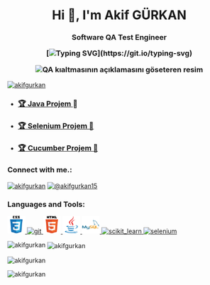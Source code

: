 <h1 align="center">Hi 👋, I'm Akif GÜRKAN</h1>    
 <h3 align="center">Software QA Test Engineer <br>


[![Typing SVG](https://readme-typing-svg.herokuapp.com?font=comfortaa&color=01eaea&size=24&width=500&lines=Herkese+Merhaba+Ben+Akif+GÜRKAN+👋;Software+QA+Test+Engineer;SoftWare+Test+Automation+Engineer;)](https://git.io/typing-svg)



 
 <picture>
  <source media="(prefers-color-scheme: dark)" srcset="https://media.licdn.com/dms/image/D4D16AQH8z51_Zqw_mg/profile-displaybackgroundimage-shrink_350_1400/0/1682370219817?e=1695254400&v=beta&t=X4coL1X-It7UahI-yL5vFdCrH_LZpoCu0P2XFVa-7fI">
  <source media="(prefers-color-scheme: light)" srcset="https://media.licdn.com/dms/image/D4D16AQH8z51_Zqw_mg/profile-displaybackgroundimage-shrink_350_1400/0/1682370219817?e=1695254400&v=beta&t=X4coL1X-It7UahI-yL5vFdCrH_LZpoCu0P2XFVa-7fI">
  <img alt="QA kıaltmasının açıklamasını göseteren resim" src="https://media.licdn.com/dms/image/D4D16AQH8z51_Zqw_mg/profile-displaybackgroundimage-shrink_350_1400/0/1682370219817?e=1695254400&v=beta&t=X4coL1X-It7UahI-yL5vFdCrH_LZpoCu0P2XFVa-7fI">
 </picture>
 
 </h3>






<p align="left"> <a href="https://github.com/ryo-ma/github-profile-trophy"><img src="https://github-profile-trophy.vercel.app/?username=akifgurkan" alt="akifgurkan" /></a> </p>

- <h3><a href="https://github.com/akifgurkan/Team116_Java_Projem" > 🏆 Java Projem </a> 🔭 </h3> 
- <h3><a href="https://github.com/akifgurkan/Team116_Selenium_Projem" > 🏆 Selenium Projem 🔭</a> </h3>
- <h3><a href="https://github.com/akifgurkan/akifgurkan-Team116_Cucumber_Projem" >🏆 Cucumber Projem 🔭</a> </h3>



  
<h3 align="left">Connect with me.:</h3>
<p align="left">
<a href="https://linkedin.com/in/akifgurkan" target="blank"><img align="center" src="https://raw.githubusercontent.com/rahuldkjain/github-profile-readme-generator/master/src/images/icons/Social/linked-in-alt.svg" alt="akifgurkan" height="30" width="40" /></a>
<a href="https://medium.com/@akifgurkan15" target="blank"><img align="center" src="https://raw.githubusercontent.com/rahuldkjain/github-profile-readme-generator/master/src/images/icons/Social/medium.svg" alt="@akifgurkan15" height="30" width="40" /></a>
</p>

<h3 align="left">Languages and Tools:</h3>
<p align="left"> <a href="https://www.w3schools.com/css/" target="_blank" rel="noreferrer"> <img src="https://raw.githubusercontent.com/devicons/devicon/master/icons/css3/css3-original-wordmark.svg" alt="css3" width="40" height="40"/> </a> <a href="https://git-scm.com/" target="_blank" rel="noreferrer"> <img src="https://www.vectorlogo.zone/logos/git-scm/git-scm-icon.svg" alt="git" width="40" height="40"/> </a> <a href="https://www.w3.org/html/" target="_blank" rel="noreferrer"> <img src="https://raw.githubusercontent.com/devicons/devicon/master/icons/html5/html5-original-wordmark.svg" alt="html5" width="40" height="40"/> </a> <a href="https://www.java.com" target="_blank" rel="noreferrer"> <img src="https://raw.githubusercontent.com/devicons/devicon/master/icons/java/java-original.svg" alt="java" width="40" height="40"/> </a> <a href="https://www.mysql.com/" target="_blank" rel="noreferrer"> <img src="https://raw.githubusercontent.com/devicons/devicon/master/icons/mysql/mysql-original-wordmark.svg" alt="mysql" width="40" height="40"/> </a> <a href="https://scikit-learn.org/" target="_blank" rel="noreferrer"> <img src="https://upload.wikimedia.org/wikipedia/commons/0/05/Scikit_learn_logo_small.svg" alt="scikit_learn" width="40" height="40"/> </a> <a href="https://www.selenium.dev" target="_blank" rel="noreferrer"> <img src="https://raw.githubusercontent.com/detain/svg-logos/780f25886640cef088af994181646db2f6b1a3f8/svg/selenium-logo.svg" alt="selenium" width="40" height="40"/> </a> </p>

<p><img align="left" src="https://github-readme-stats.vercel.app/api/top-langs?username=akifgurkan&show_icons=true&locale=en&layout=compact" alt="akifgurkan" /></p>

<p>&nbsp;<img align="center" src="https://github-readme-stats.vercel.app/api?username=akifgurkan&show_icons=true&locale=en" alt="akifgurkan" /></p>

<p><img align="center" src="https://github-readme-streak-stats.herokuapp.com/?user=akifgurkan&" alt="akifgurkan" /></p>

<p align="left"> <img src="https://komarev.com/ghpvc/?username=akifgurkan&label=Profile%20views&color=0e75b6&style=flat" alt="akifgurkan" /> </p>

